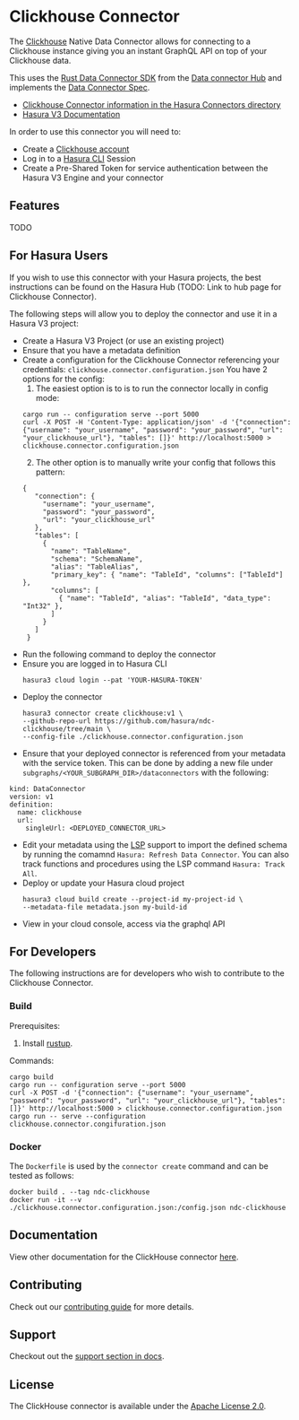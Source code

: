 # Clickhouse Connector

The [Clickhouse](https://clickhouse.com/) Native Data Connector allows for connecting to a Clickhouse instance giving 
you an instant GraphQL API on top of your Clickhouse data.

This uses the [Rust Data Connector SDK](https://github.com/hasura/ndc-hub#rusk-sdk) from the [Data connector Hub](https://github.com/hasura/ndc-hub) and implements the [Data Connector Spec](https://github.com/hasura/ndc-spec).

- [Clickhouse Connector information in the Hasura Connectors directory](https://hasura.io/connectors/clickhouse)
- [Hasura V3 Documentation](https://hasura.io/docs/3.0)

In order to use this connector you will need to:

- Create a [Clickhouse account](https://clickhouse.cloud/signUp?loc=nav-get-started)
- Log in to a [Hasura CLI](https://hasura.io/docs/3.0/cli/overview/) Session
- Create a Pre-Shared Token for service authentication between the Hasura V3 Engine and your connector

## Features

TODO

## For Hasura Users

If you wish to use this connector with your Hasura projects, the best instructions can be found on the Hasura Hub 
(TODO: Link to hub page for Clickhouse Connector).

The following steps will allow you to deploy the connector and use it in a Hasura V3 project:

- Create a Hasura V3 Project (or use an existing project)
- Ensure that you have a metadata definition
- Create a configuration for the Clickhouse Connector referencing your credentials:
  `clickhouse.connector.configuration.json`
  You have 2 options for the config:
  1.  The easiest option is to is to run the connector locally in config mode:
  ```
  cargo run -- configuration serve --port 5000
  curl -X POST -H 'Content-Type: application/json' -d '{"connection": {"username": "your_username", "password": "your_password", "url": "your_clickhouse_url"}, "tables": []}' http://localhost:5000 > clickhouse.connector.configuration.json
  ```
  2.  The other option is to manually write your config that follows this pattern:
  ```
  {
     "connection": {
       "username": "your_username",
       "password": "your_password",
       "url": "your_clickhouse_url"
     },
     "tables": [
       {
         "name": "TableName",
         "schema": "SchemaName",
         "alias": "TableAlias",
         "primary_key": { "name": "TableId", "columns": ["TableId"] },
         "columns": [
           { "name": "TableId", "alias": "TableId", "data_type": "Int32" },
         ]
       }
     ]
   }
  ```
- Run the following command to deploy the connector
- Ensure you are logged in to Hasura CLI
  ```
  hasura3 cloud login --pat 'YOUR-HASURA-TOKEN'
  ```
- Deploy the connector
  ```
  hasura3 connector create clickhouse:v1 \
  --github-repo-url https://github.com/hasura/ndc-clickhouse/tree/main \
  --config-file ./clickhouse.connector.configuration.json
  ```
- Ensure that your deployed connector is referenced from your metadata with the service token. This can be done by adding a new file under `subgraphs/<YOUR_SUBGRAPH_DIR>/dataconnectors` with the following: 

```
kind: DataConnector
version: v1
definition:
  name: clickhouse
  url:
    singleUrl: <DEPLOYED_CONNECTOR_URL>
```
- Edit your metadata using the [LSP](https://marketplace.visualstudio.com/items?itemName=HasuraHQ.hasura) support to import the defined schema by running the comamnd `Hasura: Refresh Data Connector`. You can also track functions and procedures using the LSP command `Hasura: Track All`. 
- Deploy or update your Hasura cloud project
  ```
  hasura3 cloud build create --project-id my-project-id \
  --metadata-file metadata.json my-build-id
  ```
- View in your cloud console, access via the graphql API

## For Developers

The following instructions are for developers who wish to contribute to the Clickhouse Connector.

### Build

Prerequisites:

1. Install [rustup](https://www.rust-lang.org/tools/install).

Commands:

```
cargo build
cargo run -- configuration serve --port 5000
curl -X POST -d '{"connection": {"username": "your_username", "password": "your_password", "url": "your_clickhouse_url"}, "tables": []}' http://localhost:5000 > clickhouse.connector.configuration.json
cargo run -- serve --configuration clickhouse.connector.congifuration.json
```

### Docker

The `Dockerfile` is used by the `connector create` command and can be tested as follows:

```
docker build . --tag ndc-clickhouse
docker run -it --v ./clickhouse.connector.configuration.json:/config.json ndc-clickhouse
```

## Documentation

View other documentation for the ClickHouse connector [here](./docs/index.md).

## Contributing

Check out our [contributing guide](./docs/contributing.md) for more details.

## Support

Checkout out the [support section in docs](./docs/support.md).

## License

The ClickHouse connector is available under the [Apache License 2.0](https://www.apache.org/licenses/LICENSE-2.0).
